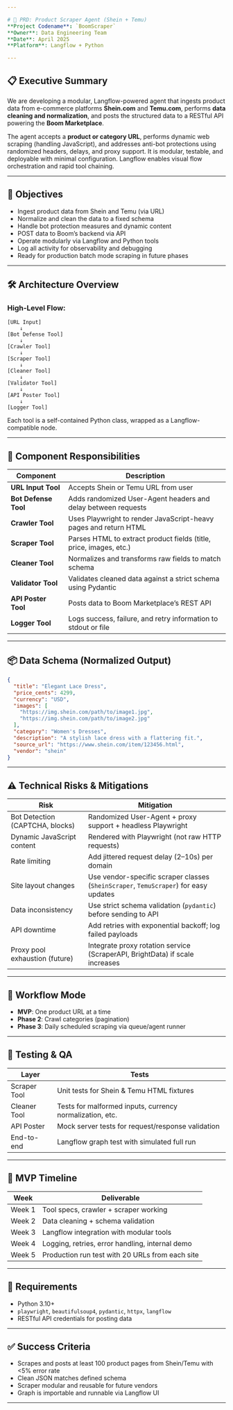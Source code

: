 ```yaml
---

# 🧠 PRD: Product Scraper Agent (Shein + Temu)  
**Project Codename**: `BoomScraper`  
**Owner**: Data Engineering Team  
**Date**: April 2025  
**Platform**: Langflow + Python

---
```


## 📋 Executive Summary

We are developing a modular, Langflow-powered agent that ingests product data from e-commerce platforms **Shein.com** and **Temu.com**, performs **data cleaning and normalization**, and posts the structured data to a RESTful API powering the **Boom Marketplace**.

The agent accepts a **product or category URL**, performs dynamic web scraping (handling JavaScript), and addresses anti-bot protections using randomized headers, delays, and proxy support. It is modular, testable, and deployable with minimal configuration. Langflow enables visual flow orchestration and rapid tool chaining.

---

## 🎯 Objectives

- Ingest product data from Shein and Temu (via URL)
- Normalize and clean the data to a fixed schema
- Handle bot protection measures and dynamic content
- POST data to Boom’s backend via API
- Operate modularly via Langflow and Python tools
- Log all activity for observability and debugging
- Ready for production batch mode scraping in future phases

---

## 🛠️ Architecture Overview

### High-Level Flow:
```
[URL Input]
    ↓
[Bot Defense Tool]
    ↓
[Crawler Tool]
    ↓
[Scraper Tool]
    ↓
[Cleaner Tool]
    ↓
[Validator Tool]
    ↓
[API Poster Tool]
    ↓
[Logger Tool]
```

Each tool is a self-contained Python class, wrapped as a Langflow-compatible node.

---

## 🧩 Component Responsibilities

| Component | Description |
|----------|-------------|
| **URL Input Tool** | Accepts Shein or Temu URL from user |
| **Bot Defense Tool** | Adds randomized User-Agent headers and delay between requests |
| **Crawler Tool** | Uses Playwright to render JavaScript-heavy pages and return HTML |
| **Scraper Tool** | Parses HTML to extract product fields (title, price, images, etc.) |
| **Cleaner Tool** | Normalizes and transforms raw fields to match schema |
| **Validator Tool** | Validates cleaned data against a strict schema using Pydantic |
| **API Poster Tool** | Posts data to Boom Marketplace’s REST API |
| **Logger Tool** | Logs success, failure, and retry information to stdout or file |

---

## 📦 Data Schema (Normalized Output)

```json
{
  "title": "Elegant Lace Dress",
  "price_cents": 4299,
  "currency": "USD",
  "images": [
    "https://img.shein.com/path/to/image1.jpg",
    "https://img.shein.com/path/to/image2.jpg"
  ],
  "category": "Women's Dresses",
  "description": "A stylish lace dress with a flattering fit.",
  "source_url": "https://www.shein.com/item/123456.html",
  "vendor": "shein"
}
```

---

## ⚠️ Technical Risks & Mitigations

| Risk | Mitigation |
|------|------------|
| Bot Detection (CAPTCHA, blocks) | Randomized User-Agent + proxy support + headless Playwright |
| Dynamic JavaScript content | Rendered with Playwright (not raw HTTP requests) |
| Rate limiting | Add jittered request delay (2–10s) per domain |
| Site layout changes | Use vendor-specific scraper classes (`SheinScraper`, `TemuScraper`) for easy updates |
| Data inconsistency | Use strict schema validation (`pydantic`) before sending to API |
| API downtime | Add retries with exponential backoff; log failed payloads |
| Proxy pool exhaustion (future) | Integrate proxy rotation service (ScraperAPI, BrightData) if scale increases |

---

## 🔁 Workflow Mode

- **MVP**: One product URL at a time
- **Phase 2**: Crawl categories (pagination)
- **Phase 3**: Daily scheduled scraping via queue/agent runner

---

## 🧪 Testing & QA

| Layer | Tests |
|-------|-------|
| Scraper Tool | Unit tests for Shein & Temu HTML fixtures |
| Cleaner Tool | Tests for malformed inputs, currency normalization, etc. |
| API Poster | Mock server tests for request/response validation |
| End-to-end | Langflow graph test with simulated full run |

---

## 🚀 MVP Timeline

| Week | Deliverable |
|------|-------------|
| Week 1 | Tool specs, crawler + scraper working |
| Week 2 | Data cleaning + schema validation |
| Week 3 | Langflow integration with modular tools |
| Week 4 | Logging, retries, error handling, internal demo |
| Week 5 | Production run test with 20 URLs from each site |

---

## 🔧 Requirements

- Python 3.10+
- `playwright`, `beautifulsoup4`, `pydantic`, `httpx`, `langflow`
- RESTful API credentials for posting data

---

## ✅ Success Criteria

- Scrapes and posts at least 100 product pages from Shein/Temu with <5% error rate
- Clean JSON matches defined schema
- Scraper modular and reusable for future vendors
- Graph is importable and runnable via Langflow UI

---
